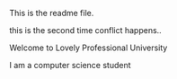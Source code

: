 This is the readme file.

this is the second time conflict happens..

Welcome to Lovely Professional University

I am a computer science student